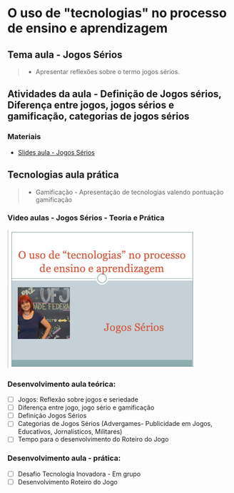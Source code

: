 # O uso de "tecnologias" no processo de ensino e aprendizagem
## Tema aula - Jogos Sérios
 
>  * Apresentar reflexões sobre o termo jogos sérios.

## Atividades da aula - Definição de Jogos sérios, Diferença entre jogos, jogos sérios e gamificação, categorias de jogos sérios

### Materiais
- [Slides aula - Jogos Sérios](jogos_serios.pdf)


## Tecnologias aula prática
>  * Gamificação - Apresentação de tecnologias valendo pontuação gamificação

### Video aulas  -  Jogos Sérios - Teoria e Prática
[![Aula - Jogos Sérios](capa_aula11.png)](https://youtu.be/Ths_58hrPWs)


### Desenvolvimento aula teórica: 

- [ ]  Jogos: Reflexão sobre jogos e seriedade
- [ ]  Diferença entre jogo, jogo sério e gamificação
- [ ]  Definição Jogos Sérios
- [ ]  Categorias de Jogos Sérios (Advergames- Publicidade em Jogos, Educativos, Jornalísticos, Militares)
- [ ]  Tempo para o desenvolvimento do Roteiro do Jogo

### Desenvolvimento aula  - prática: 
- [ ]  Desafio Tecnologia Inovadora - Em grupo
- [ ]  Desenvolvimento Roteiro do Jogo
